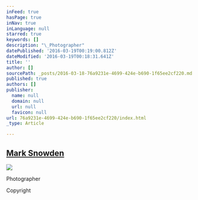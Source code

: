 ```yaml
---
inFeed: true
hasPage: true
inNav: true
inLanguage: null
starred: true
keywords: []
description: "\_Photographer"
datePublished: '2016-03-19T00:19:00.812Z'
dateModified: '2016-03-19T00:18:31.641Z'
title: ''
author: []
sourcePath: _posts/2016-03-18-76a9231e-4699-424e-b690-1f65ee2cf220.md
published: true
authors: []
publisher:
  name: null
  domain: null
  url: null
  favicon: null
url: 76a9231e-4699-424e-b690-1f65ee2cf220/index.html
_type: Article

---
```

## [Mark Snowden][0]
![](https://the-grid-user-content.s3-us-west-2.amazonaws.com/cf01bec9-3d8f-4d34-9df1-98be1cd2d9a9.jpg)

Photographer

Copyright

[0]: null